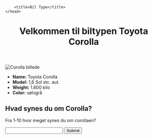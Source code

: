 <!DOCTYPE html>
<html lan="en">
    <head>
        <meta charset="utf-8"/>
        <link href="style.css" rel="Stylesheet"/>

        <title>Bil Type</title>
    </head>
<body>
    <div class="menu">
    <div class="Velkommen">
        <header>
            <h1>Velkommen til biltypen Toyota Corolla</h1>
        </header>
    </div>
    <main>
    <section>
        <img src="https://billeder.dba.dk/bilinfo/39559f37-0d40-4cec-9028-cd28f180f868.jpeg?class=S400X400" alt="Corolla billede">
    <div class="list">
        <ul>
        <li class="info"> <b>Name:</b> Toyota Corolla</li>
        <li class="info"> <b>Model:</b> 1,6 Sol stc. aut.</li>
        <li class="info"> <b>Weight:</b> 1.600 kilo</li>
        <li class="info"> <b>Color:</b> sølvgrå</li>
    </ul>
    </div>
    </section>
    <div class="rading">
        <form>
        <h2>Hvad synes du om Corolla?</h2>
        <p>Fra 1-10 hvor meget synes du om corollaen?</p>
        <input id="numb" class="input" type="text">
        <button type="button" onclick="myFunction()">Submit</button>
    </form>
        <p id="demo"></p>
        <script src="validation..js"></script>
    </div>
</main>
</div>
</body>
</html>
